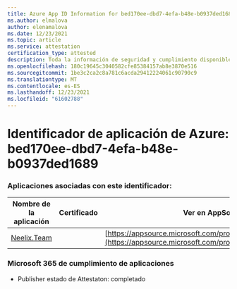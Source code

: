 ```yaml
---
title: Azure App ID Information for bed170ee-dbd7-4efa-b48e-b0937ded1689
ms.author: elmalova
author: elenamalova
ms.date: 12/23/2021
ms.topic: article
ms.service: attestation
certification_type: attested
description: Toda la información de seguridad y cumplimiento disponible para bed170ee-dbd7-4efa-b48e-b0937ded1689.
ms.openlocfilehash: 180c19645c3040582cfe85384157ab8e3870e516
ms.sourcegitcommit: 1be3c2ca2c8a781c6acda29412224061c90790c9
ms.translationtype: MT
ms.contentlocale: es-ES
ms.lasthandoff: 12/23/2021
ms.locfileid: "61602788"
---
```

# <a name="azure-app-id-bed170ee-dbd7-4efa-b48e-b0937ded1689"></a>Identificador de aplicación de Azure: bed170ee-dbd7-4efa-b48e-b0937ded1689


### <a name="apps-associated-with-this-id"></a>Aplicaciones asociadas con este identificador:
| **Nombre de la aplicación** | **Certificado** | **Ver en AppSource** |
|--------------|---------------|-----------------------|
| [Neelix.Team](https://docs.microsoft.com/microsoft-365-app-certification/forward/WA200003047) |  | [https://appsource.microsoft.com/product/office/WA200003047](https://appsource.microsoft.com/product/office/WA200003047) |

### <a name="microsoft-365-app-compliance-status"></a>Microsoft 365 de cumplimiento de aplicaciones
- Publisher estado de Attestaton: completado
